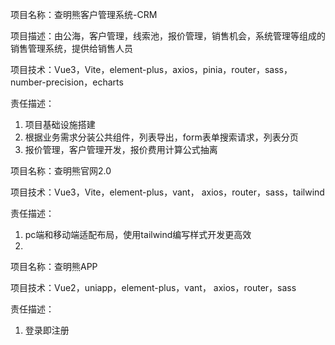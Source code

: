 项目名称：查明熊客户管理系统-CRM

项目描述：由公海，客户管理，线索池，报价管理，销售机会，系统管理等组成的销售管理系统，提供给销售人员

项目技术：Vue3，Vite，element-plus，axios，pinia，router，sass，number-precision，echarts

责任描述：

1. 项目基础设施搭建
2. 根据业务需求分装公共组件，列表导出，form表单搜索请求，列表分页
3. 报价管理，客户管理开发，报价费用计算公式抽离





项目名称：查明熊官网2.0

项目技术：Vue3，Vite，element-plus，vant， axios，router，sass，tailwind

责任描述：

1. pc端和移动端适配布局，使用tailwind编写样式开发更高效
2. 



项目名称：查明熊APP

项目技术：Vue2，uniapp，element-plus，vant， axios，router，sass

责任描述：

1. 登录即注册